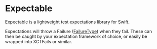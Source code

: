 # Expectable

Expectable is a lightweight test expectations library for Swift.

Expectations will throw a Failure ([FailureType](https://github.com/endocrimes/FailureType)) when they fail.
These can then be caught by your expectation framework of choice, or easily be wrapped into XCTFails or similar.

